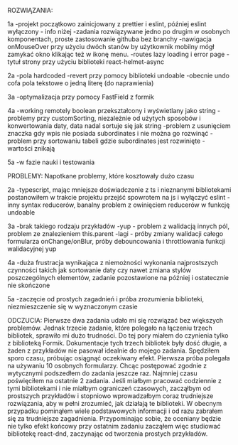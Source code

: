 ROZWIĄZANIA:

1a
-projekt początkowo zainicjowany z prettier i eslint, później eslint wyłączony - info niżej
-zadania rozwiązywane jedno po drugim w osobnych komponentach, proste zastosowanie githuba bez branchy
-nawigacja onMouseOver przy użyciu dwóch stanów by użytkownik mobilny mógł zamykać okno klikając też w ikonę menu.
-routes lazy loading i error page
-tytuł strony przy użyciu biblioteki react-helmet-async

2a
-pola hardcoded
-revert przy pomocy biblioteki undoable
-obecnie undo cofa pola tekstowe o jedną literę (do naprawienia)

3a
-optymalizacja przy pomocy FastField z formik

4a
-working remotely boolean przekształcony i wyświetlany jako string
-problemy przy customSorting, niezależnie od użytych sposobów i konwertowania daty, data nadal sortuje się jak string
-problem z usunięciem znaczka gdy wpis nie posiada subordinates i nie można go rozwinąć
-problem przy sortowaniu tabeli gdzie subordinates jest rozwinięte - wartości znikają

5a
-w fazie nauki i testowania

PROBLEMY:
Napotkane problemy, które kosztowały dużo czasu

2a
-typescript, mając mniejsze doświadczenie z ts i nieznanymi bibliotekami postanowiłem w trakcie projektu przejść spowrotem na js i wyłączyć eslint
-inny syntax reducerów, banalny problem z owinięciem reducerów w funkcję undoable

3a
-brak takiego rodzaju przykładów
-yup - problem z walidacją innych pól, problem ze znalezieniem this.parent
-lagi - próby zmiany walidacji całego formularza onChange/onBlur, próby debouncowania i throttlowania funkcji walidacyjnej yup

4a
-duża frustracja wynikająca z niemożności wykonania najprostszych czynności takich jak sortowanie daty czy nawet zmiana stylów poszczególnych elementów, zadanie pozostawione na później i ostatecznie nie skończone

5a
-zaczęcie od prostych zagadnień i próba zrozumienia biblioteki, niezmieszczenie się w wyznaczonym czasie

ODCZUCIA:
Pierwsze dwa zadania udało mi się rozwiązać bez większych problemów. Jednak trzecie zadanie, które polegało na łączeniu trzech bibliotek, sprawiło mi dużo trudności. Do tej pory miałem do czynienia tylko z biblioteką Formik. Dokumentacje tych trzech bibliotek były dość długie, a żaden z przykładów nie pasował idealnie do mojego zadania. Spędziłem sporo czasu, próbując osiągnąć oczekiwany efekt. Pierwsza próba polegała na używaniu 10 osobnych formularzy. Chcąc postępować zgodnie z wytycznymi podszedłem do zadania jeszcze raz.
Najmniej czasu poświęciłem na ostatnie 2 zadania. Jeśli miałbym pracować codziennie z tymi bibliotekami i nie miałbym ograniczeń czasowych, zacząłbym od prostszych przykładów i stopniowo wprowadzałbym coraz trudniejsze rozwiązania, aby w pełni zrozumieć, jak działają te biblioteki. W obecnym przypadku pominąłem wiele podstawowych informacji i od razu zabrałem się za trudniejsze zagadnienia.
Przypominając sobie, że oceniany będzie nie tylko efekt końcowy przy ostatnim zadaniu zacząłem więc studiować bibliotekę react-dnd, zaczynając od tworzenia prostych przykładów.
